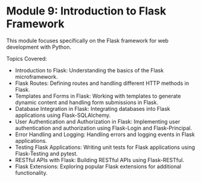 # Module 9: Introduction to Flask Framework

This module focuses specifically on the Flask framework for web development with Python.

Topics Covered:
- Introduction to Flask: Understanding the basics of the Flask microframework.
- Flask Routes: Defining routes and handling different HTTP methods in Flask.
- Templates and Forms in Flask: Working with templates to generate dynamic content and handling form submissions in Flask.
- Database Integration in Flask: Integrating databases into Flask applications using Flask-SQLAlchemy.
- User Authentication and Authorization in Flask: Implementing user authentication and authorization using Flask-Login and Flask-Principal.
- Error Handling and Logging: Handling errors and logging events in Flask applications.
- Testing Flask Applications: Writing unit tests for Flask applications using Flask-Testing and pytest.
- RESTful APIs with Flask: Building RESTful APIs using Flask-RESTful.
- Flask Extensions: Exploring popular Flask extensions for additional functionality.

